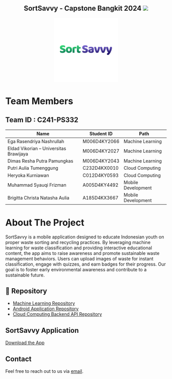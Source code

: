 <div align="center">
  <h2>
    SortSavvy - Capstone Bangkit 2024 <img src="https://media.giphy.com/media/hvRJCLFzcasrR4ia7z/giphy.gif" width="25px">
  </h2>
</div>
<div align="center">
  <a href="https://github.com/SortSavvy-C241-PS332/">
    <img src="https://github.com/SortSavvy-C241-PS332/.github/blob/main/profile/Textmark%20logo.png" alt="Logo" width="200" height="200">
  </a>
</div>

# Team Members
## Team ID : C241-PS332

| Name                   | Student ID  | Path               |
|------------------------|-------------|--------------------|
| Ega Rasendriya Nashrullah        | M006D4KY2066 | Machine Learning   |
| Eldad Vikorian – Universitas Brawijaya | M006D4KY2027 | Machine Learning   |
| Dimas Resha Putra Pamungkas        | M006D4KY2043 | Machine Learning   |
| Putri Aulia Tumenggung   | C232D4KX0010 | Cloud Computing    |
| Heryoka Kurniawan             | C012D4KY0593 | Cloud Computing    |
| Muhammad Syauqi Frizman       | A005D4KY4492 | Mobile Development |
| Brigitta Christa Natasha Aulia       | A185D4KX3667 | Mobile Development |

# About The Project

SortSavvy is a mobile application designed to educate Indonesian youth on proper waste sorting and recycling practices. By leveraging machine learning for waste classification and providing interactive educational content, the app aims to raise awareness and promote sustainable waste management behaviors. Users can upload images of waste for instant classification, engage with quizzes, and earn badges for their progress. Our goal is to foster early environmental awareness and contribute to a sustainable future.

## 📁 Repository

- [Machine Learning Repository](https://github.com/SortSavvy-C241-PS332/SortSavvy_MachineLearning)
- [Android Application Repository](https://github.com/SortSavvy-C241-PS332/SortSavvy_Mobile)
- [Cloud Computing Backend API Repository](https://github.com/SortSavvy-C241-PS332/SortSavvy_BackendCloudComputing)

## SortSavvy Application

[Download the App](https://drive.google.com/drive/folders/1PnB6N0ouw3_fDcdHn9yJqjj-UV6J1f0-?usp=sharing)

## Contact

Feel free to reach out to us via [email](mailto:C241-PS332@bangkit.academy).

